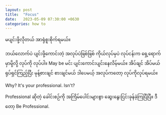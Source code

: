 ```yaml
---
layout: post
title:  "Focus"
date:   2023-05-09 07:30:00 +0630
categories: how to
---
```


မပျင်းဖို့လိုတယ်
အာရုံစူးစိုက်ရမယ်။

ဘယ်လောက်ပဲ ပျင်းဖို့ကောင်းတဲ့ အလုပ်ပဲဖြစ်ဖြစ် ကိုယ်လုပ်မှပဲ လုပ်ငန်းက ရှေ့ရောက်မှာမို့လို့ လုပ်ကို လုပ်ပါ။
May be မင်း ပျင်းကောင်းပျင်းနေလိမ့်မယ်။
အိပ်ချင် အိပ်မယ်
ရုပ်ရှင်ကြည့်ပြီး မုန့်စားချင် စားချင်မယ်
ဒါပေမယ့် အလုပ်ကတော့ လုပ်ကိုလုပ်ရမယ်။

Why?
It's your professional. Isn't?

Professional ဆိုတဲ့ ခေါင်းစဉ်ကို အကြိမ်ပေါင်းများစွာ  ဆွေးနွေးငြင်းခုန်ခဲ့ကြပြီပြီ။
ဒီတော့ Be Professional.
